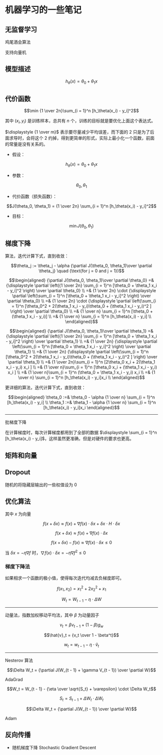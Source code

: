 # 机器学习的一些笔记

[annotation]: [id] (2ce7a71d-a8c3-4fa7-b25f-50392d96e956)
[annotation]: [status] (public)
[annotation]: [create_time] (2021-12-12 20:25:44)
[annotation]: [category] (计算机科学)
[annotation]: [tags] (人工智能|机器学习)
[annotation]: [comments] (false)
[annotation]: [url] (http://blog.ccyg.studio/article/2ce7a71d-a8c3-4fa7-b25f-50392d96e956)

## 无监督学习

鸡尾酒会算法

支持向量机

## 模型描述

$$h_\theta(x) = \theta_0 + \theta_1 x$$

## 代价函数

$$\min {1 \over 2n}\sum_{i = 1}^n [h_\theta(x_i) - y_i]^2$$

其中 $(x_i, y_i)$ 是训练样本，总共有 $n$ 个，训练的目标就是要优化上面这个表达式。

$\displaystyle {1 \over m}$ 表示要尽量减少平均误差，而下面的 $2$ 只是为了后面求导时，会将这个 $2$ 约掉，得到更简单的形式，实际上最小化一个函数，前面的常量是没有关系的。

- 假设：

$$h_\theta(x) = \theta_0 + \theta_1 x$$

- 参数：

$$\theta_0, \theta_1$$

- 代价函数（损失函数）：

$$J(\theta_0, \theta_1) = {1 \over 2n} \sum_{i = 1}^n [h_\theta(x_i) - y_i]^2$$

- 目标：

$$\min J(\theta_0, \theta_1)$$

## 梯度下降

算法，迭代计算下式，直到收敛：

$$\theta_j := \theta_j - \alpha {\partial J(\theta_0, \theta_1)\over \partial \theta_j}  \quad (\text{for j = 0 and j = 1})$$


$$\begin{aligned}
{\partial J(\theta_0, \theta_1)\over \partial \theta_0} =& {\displaystyle \partial \left({1 \over 2n} \sum_{i = 1}^n [\theta_0 + \theta_1 x_i - y_i]^2 \right) \over \partial \theta_0} \\
=& {1 \over 2n} \cdot {\displaystyle \partial \left(\sum_{i = 1}^n [\theta_0 + \theta_1 x_i - y_i]^2 \right) \over \partial \theta_0} \\
=& {1 \over 2n} \cdot {\displaystyle \partial \left(\sum_{i = 1}^n [\theta_0^2 + 2(\theta_1 x_i - y_i)\theta_0 + (\theta_1 x_i - y_i)^2 ] \right) \over \partial \theta_0} \\
=& {1 \over n} \sum_{i = 1}^n [\theta_0 + (\theta_1 x_i - y_i)] \\
=& {1 \over n} \sum_{i = 1}^n [h_\theta(x_i) - y_i] \\
\end{aligned}$$

$$\begin{aligned}
{\partial J(\theta_0, \theta_1)\over \partial \theta_1} =& {\displaystyle \partial \left({1 \over 2n} \sum_{i = 1}^n [\theta_0 + \theta_1 x_i - y_i]^2 \right) \over \partial \theta_1} \\
=& {1 \over 2n} {\displaystyle \partial \left(\sum_{i = 1}^n [\theta_0 + \theta_1 x_i - y_i]^2 \right) \over \partial \theta_1} \\
=& {1 \over 2n} {\displaystyle \partial \left(\sum_{i = 1}^n [\theta_0^2 + 2(\theta_1 x_i - y_i)\theta_0 + (\theta_1 x_i - y_i)^2 ] \right) \over \partial \theta_1} \\
=& {1 \over 2n}\sum_{i = 1}^n [2\theta_0 x_i + 2(\theta_1 x_i - y_i) x_i ] \\
=& {1 \over n}\sum_{i = 1}^n [\theta_0 x_i + (\theta_1 x_i - y_i) x_i ] \\
=& {1 \over n}\sum_{i = 1}^n (\theta_0 + \theta_1 x_i - y_i) x_i \\
=& {1 \over n} \sum_{i = 1}^n [h_\theta(x_i) - y_i]x_i \\
\end{aligned}$$


更详细的算法，迭代计算下式，直到收敛：

$$\begin{aligned}
\theta_0 :=& \theta_0 - \alpha {1 \over n} \sum_{i = 1}^n [h_\theta(x_i) - y_i] \\
\theta_1 :=& \theta_1 - \alpha {1 \over n} \sum_{i = 1}^n [h_\theta(x_i) - y_i]x_i
\end{aligned}$$

----

批梯度下降

在计算梯度时，每次计算梯度都用到了全部的数据 $\displaystyle \sum_{i = 1}^n [h_\theta(x_i) - y_i]$，这样虽然更准确，但是对硬件的要求也更高。

## 矩阵和向量


## Dropout 

随机的将隐藏层输出的一些权值设为 0

## 优化算法

其中 $x$ 为向量

$$f(x + \delta x) \approx f(x) + \nabla f(x) \cdot \delta x + \delta x \cdot H \cdot \delta x$$

$$f(x + \delta x) \approx f(x) + \nabla f(x) \cdot \delta x$$

$$f(x + \delta x)  - f(x) \approx \nabla f(x) \cdot \delta x \leqslant 0$$


当 $\delta x = -\eta \nabla f$ 时，$\nabla f(x) \cdot \delta x =  -\eta \nabla f^2 \leqslant 0$


### 梯度下降法

如果相求一个函数的极小值，使得每次迭代均减去负梯度即可。

$$f(x_1, x_2) = x_1^2 + 2 x_2^2 + x_1$$


$$W_t = W_{t - 1} - \eta \cdot \Delta W$$

---

动量法，指数加权移动平均法，其中 $\beta$ 为动量因子

$$v_t =\beta v_{t - 1} + (1 - \beta) g_w$$

$$\hat{v}_t = {v_t \over 1 - \beta^t}$$

$$w_t = w_{t - 1} - \eta \cdot \hat{v}_t$$

---

Nesterov 算法

$$\Delta W_t = {\partial J(W_{t - 1}  + \gamma V_{t - 1}) \over \partial W}$$

AdaGrad

$$W_t = W_{t - 1} - {\eta \over \sqrt{S_t} + \varepsilon} \cdot \Delta W_t$$

$$S_t = S_{t - 1} + \Delta W_t \cdot \Delta W_t$$

$$\Delta W_t = {\partial J(W_{t - 1}) \over \partial W}$$

Adam

## 反向传播

- 随机梯度下降 Stochastic Gradient Descent




